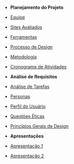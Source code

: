 - **Planejamento do Projeto**

- [Equipe](/planejamentoDoProjeto/equipe.md)
- [Sites Avaliados](/planejamentoDoProjeto/sitesAvaliados.md)
- [Ferramentas](/planejamentoDoProjeto/ferramentas.md)
- [Processo de Design](/planejamentoDoProjeto/processoDesign.md)
- [Metodologia](/planejamentoDoProjeto/metodologias.md)
- [Cronograma de Atividades](/planejamentoDoProjeto/cronogramaAtividades.md)

- **Análise de Requisitos**

- [Análise de Tarefas](/analiseRequisitos/analiseTarefas.md)
- [Personas](/analiseRequisitos/personas.md)
- [Perfil do Usuário](/analiseRequisitos/perfilUsuario.md)
- [Questões Éticas](/analiseRequisitos/questoesEticas.md)
- [Princípios Gerais de Design](/analiseRequisitos/principios_gerais.md)

- **Apresentações**
- [Apresentação 1](/apresentacoes/apresentacao1.md)
- [Apresentação 2](/apresentacoes/apresentacao2.md)
